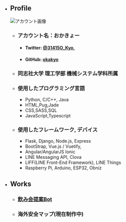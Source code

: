 
- ## Profile
    ![アカウント画像]("https://pbs.twimg.com/profile_images/1084347863428083712/ER7w9P96_400x400.jpg")
   

    - ### アカウント名：おかきょー
         - #### Twitter: [@31415O_Kyo](https://twitter.com/31415O_Kyo), 
         - #### GitHub: [okakyo](https://github.com/okakyo)
    - ### 同志社大学 理工学部 機械システム学科所属
    - ### 使用したプログラミング言語
        - Python, C/C++, Java
        - HTML,Pug,Jade
        - CSS,SASS,SQL 
        - JavaScript,Typescript
    - ### 使用したフレームワーク, デバイス
        - Flask, Django, Node.js, Express
        - BootStrap, Vue.js / Vuetify,
        - Angular/AngularJS Ionic
        - LINE Messaging API, Clova
        - LIFF(LINE Front-End Framework), LINE Things
        - Raspberry Pi, Arduino, ESP32, Obniz

- ## Works
    - ### [飲み会提案Bot](https://www.line-community.me/bot_detail?botid=5baf522e851f74632343b187)
    -  ### 海外安全マップ(現在制作中) 

    
        

